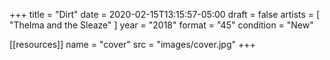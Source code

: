 +++
title = "Dirt"
date = 2020-02-15T13:15:57-05:00
draft = false
artists = [ "Thelma and the Sleaze" ]
year = "2018"
format = "45"
condition = "New"

[[resources]]
  name = "cover"
  src = "images/cover.jpg"
+++

<!--more-->

